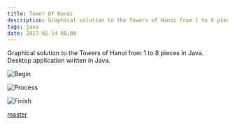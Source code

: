 ```yaml
---
title: Tower Of Hanoi
description: Graphical solution to the Towers of Hanoi from 1 to 8 pieces in Java. Desktop application written in Java.
tags: java
date: 2017-02-14 08:00
---
```


Graphical solution to the Towers of Hanoi from 1 to 8 pieces in Java. Desktop application written in Java.

![Begin](https://cloud.githubusercontent.com/assets/1444991/22934336/f5e5a0ae-f2a4-11e6-9e05-9809dba2acb3.png)

![Process](https://cloud.githubusercontent.com/assets/1444991/22934335/f5dda6d8-f2a4-11e6-9c97-73d7c58f9233.png)

![Finish](https://cloud.githubusercontent.com/assets/1444991/22934337/f5ea199a-f2a4-11e6-8b90-f620b98f16db.png)

[master](https://github.com/alvareztech/TowerOfHanoi)
